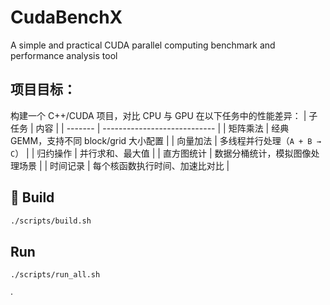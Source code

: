 # CudaBenchX
A simple and practical CUDA parallel computing benchmark and performance analysis tool

##  项目目标：
构建一个 C++/CUDA 项目，对比 CPU 与 GPU 在以下任务中的性能差异：
| 子任务     | 内容                           |
| ------- | ---------------------------- |
| 矩阵乘法  | 经典 GEMM，支持不同 block/grid 大小配置 |
| 向量加法  | 多线程并行处理（`A + B → C`）         |
| 归约操作  | 并行求和、最大值                     |
| 直方图统计 | 数据分桶统计，模拟图像处理场景              |
| 时间记录  | 每个核函数执行时间、加速比对比              |


## 🔧 Build

```bash
./scripts/build.sh
```

 ## Run
 ```bash
 ./scripts/run_all.sh
```
·

